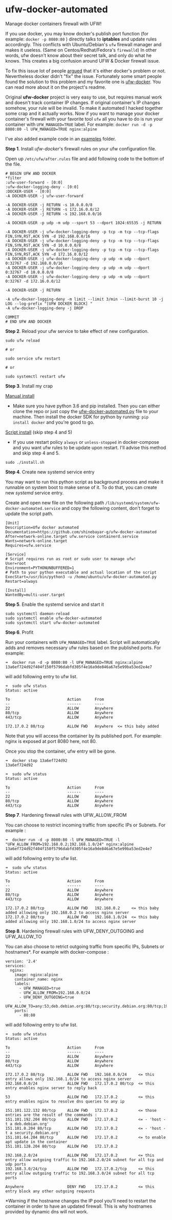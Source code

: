 # ufw-docker-automated
Manage docker containers firewall with UFW!

If you use docker, you may know docker's publish port function (for example: `docker -p 8080:80` ) directly talks to **iptables** and update rules accordingly.
This conflicts with Ubuntu/Debian's `ufw` firewall manager and makes it useless. (Same on Centos/Redhat/Fedora's `firewalld`) In other words, ufw doesn't know about their secret talk, and only do what he knows. This creates a big confusion around UFW & Docker firewall issue.

To fix this issue lot of people [argued](https://github.com/docker/for-linux/issues/690) that it's either docker's problem or not. Nevertheless docker didn't "fix" the issue.
Fortunately some smart people found the solution to this problem and my favorite one is [ufw-docker](https://github.com/chaifeng/ufw-docker). You can read more about it on the project's readme.

Original **ufw-docker** project is very easy to use, but requires manual work and doesn't track container IP changes. If original container's IP changes somehow, your rule will be invalid.
To make it automated I hacked together some crap and it actually works. Now if you want to manage your docker container's firewall with your favorite tool `ufw` all you have to do is run your container with `UFW_MANAGED=TRUE` label. For example: `docker run -d -p 8080:80 -l UFW_MANAGED=TRUE nginx:alpine`

I've also added example code in an [examples](examples) folder.


**Step 1**. Install *ufw-docker*'s firewall rules on your ufw configuration file.

Open up `/etc/ufw/after.rules` file and add following code to the bottom of the file.

```
# BEGIN UFW AND DOCKER
*filter
:ufw-user-forward - [0:0]
:ufw-docker-logging-deny - [0:0]
:DOCKER-USER - [0:0]
-A DOCKER-USER -j ufw-user-forward

-A DOCKER-USER -j RETURN -s 10.0.0.0/8
-A DOCKER-USER -j RETURN -s 172.16.0.0/12
-A DOCKER-USER -j RETURN -s 192.168.0.0/16

-A DOCKER-USER -p udp -m udp --sport 53 --dport 1024:65535 -j RETURN

-A DOCKER-USER -j ufw-docker-logging-deny -p tcp -m tcp --tcp-flags FIN,SYN,RST,ACK SYN -d 192.168.0.0/16
-A DOCKER-USER -j ufw-docker-logging-deny -p tcp -m tcp --tcp-flags FIN,SYN,RST,ACK SYN -d 10.0.0.0/8
-A DOCKER-USER -j ufw-docker-logging-deny -p tcp -m tcp --tcp-flags FIN,SYN,RST,ACK SYN -d 172.16.0.0/12
-A DOCKER-USER -j ufw-docker-logging-deny -p udp -m udp --dport 0:32767 -d 192.168.0.0/16
-A DOCKER-USER -j ufw-docker-logging-deny -p udp -m udp --dport 0:32767 -d 10.0.0.0/8
-A DOCKER-USER -j ufw-docker-logging-deny -p udp -m udp --dport 0:32767 -d 172.16.0.0/12

-A DOCKER-USER -j RETURN

-A ufw-docker-logging-deny -m limit --limit 3/min --limit-burst 10 -j LOG --log-prefix "[UFW DOCKER BLOCK] "
-A ufw-docker-logging-deny -j DROP

COMMIT
# END UFW AND DOCKER
```

**Step 2**. Reload your ufw service to take effect of new configuration.

```
sudo ufw reload

# or

sudo service ufw restart

# or

sudo systemctl restart ufw
```

**Step 3**. Install my crap

<span style="text-decoration:underline">Manual install</span>

  * Make sure you have python 3.6 and pip installed. Then you can either clone the repo or just copy the [ufw-docker-automated.py](src/ufw-docker-automated.py) file to your machine.
Then install the docker SDK for python by running: `pip install docker` and you're good to go.

<span style="text-decoration:underline">Script install</span> (skip step 4 and 5)

  * If you use restart policy `always` or `unless-stopped` in docker-compose and you want ufw rules to be update upon restart. I'll advise this method and skip step 4 and 5. 
```
sudo ./install.sh
```

**Step 4**. Create new systemd service entry

You may want to run this python script as background process and make it runnable on system boot to make sense of it. To do that, you can create new *systemd* service entry.

Create and open new file on the following path `/lib/systemd/system/ufw-docker-automated.service` and copy the following content, don't forget to update the script path.

```
[Unit]
Description=Ufw docker automated
Documentation=https://github.com/shinebayar-g/ufw-docker-automated
After=network-online.target ufw.service containerd.service
Wants=network-online.target
Requires=ufw.service

[Service]
# Script requires run as root or sudo user to manage ufw!
User=root
Environment=PYTHONUNBUFFERED=1
# Path to your python executable and actual location of the script
ExecStart=/usr/bin/python3 -u /home/ubuntu/ufw-docker-automated.py
Restart=always

[Install]
WantedBy=multi-user.target
```

**Step 5**. Enable the systemd service and start it

```
sudo systemctl daemon-reload
sudo systemctl enable ufw-docker-automated
sudo systemctl start ufw-docker-automated
```

**Step 6**. Profit

Run your containers with `UFW_MANAGED=TRUE` label. Script will automatically adds and removes necessary ufw rules based on the published ports.
For example:

```
➜  docker run -d -p 8080:80 -l UFW_MANAGED=TRUE nginx:alpine
13a6ef724d92f404f150f5796dabfd305f4e16a9de846a67e5e99ba53ed2e4e7
```

will add following entry to ufw list.

```
➜  sudo ufw status
Status: active

To                         Action      From
--                         ------      ----
22                         ALLOW       Anywhere
80/tcp                     ALLOW       Anywhere
443/tcp                    ALLOW       Anywhere

172.17.0.2 80/tcp          ALLOW FWD   Anywhere  <= this baby added
```

Note that you will access the container by its published port. For example: nginx is exposed at port 8080 here, not 80.

Once you stop the container, ufw entry will be gone.

```
➜  docker stop 13a6ef724d92
13a6ef724d92
```


```
➜  sudo ufw status
Status: active

To                         Action      From
--                         ------      ----
22                         ALLOW       Anywhere
80/tcp                     ALLOW       Anywhere
443/tcp                    ALLOW       Anywhere
```

**Step 7**. Hardening firewall rules with UFW_ALLOW_FROM

You can choose to restrict incoming traffic from specific IPs or Subnets.
For example :

```
➜  docker run -d -p 8080:80 -l UFW_MANAGED=TRUE -l "UFW_ALLOW_FROM=192.168.0.2;192.168.1.0/24" nginx:alpine
13a6ef724d92f404f150f5796dabfd305f4e16a9de846a67e5e99ba53ed2e4e7
```

will add following entry to ufw list.

```
➜  sudo ufw status
Status: active

To                         Action      From
--                         ------      ----
22                         ALLOW       Anywhere
80/tcp                     ALLOW       Anywhere
443/tcp                    ALLOW       Anywhere

172.17.0.2 80/tcp          ALLOW FWD   192.168.0.2     <= this baby added allowing only 192.168.0.2 to access nginx server
172.17.0.2 80/tcp          ALLOW FWD   192.168.1.0/24  <= this baby added allowing only 192.168.1.0/24 to access nginx server
```

**Step 8**. Hardening firewall rules with UFW_DENY_OUTGOING and UFW_ALLOW_TO

You can also choose to retrict outgoing traffic from specific IPs, Subnets or hostnames*.
For example with docker-compose :

```
version: '2.4'
services:
  nginx:
    image: nginx:alpine
    container_name: nginx
    labels:
      - UFW_MANAGED=true
      - UFW_ALLOW_FROM=192.168.0.0/24
      - UFW_DENY_OUTGOING=true
      - UFW_ALLOW_TO=any:53;deb.debian.org:80/tcp;security.debian.org:80/tcp;192.168.2.0/24;192.168.3.0/24:tcp
    ports:
      - 80:80
```

will add following entry to ufw list.

```
➜  sudo ufw status
Status: active

To                         Action      From
--                         ------      ----
22                         ALLOW       Anywhere                  
80/tcp                     ALLOW       Anywhere                  
443/tcp                    ALLOW       Anywhere                  

172.17.0.2 80/tcp          ALLOW FWD   192.168.0.0/24     <= this entry allows only 192.168.1.0/24 to access nginx server 
192.168.0.0/24             ALLOW FWD   172.17.0.2 80/tcp  <= this entry enables nginx server to reply back

53                         ALLOW FWD   172.17.0.2         <= this entry enables nginx to resolve dns queries to any ip

151.101.122.132 80/tcp     ALLOW FWD   172.17.0.2         <= those entries are the result of the commands :
151.101.192.204 80/tcp     ALLOW FWD   172.17.0.2         <= - 'host -t a deb.debian.org'
151.101.0.204 80/tcp       ALLOW FWD   172.17.0.2         <= - 'host -t a security.debian.org'
151.101.64.204 80/tcp      ALLOW FWD   172.17.0.2         <= to enable apt update in the container
151.101.128.204 80/tcp     ALLOW FWD   172.17.0.2

192.168.2.0/24             ALLOW FWD   172.17.0.2         <= this entry allow outgoing traffic to 192.168.2.0/24 subnet for all tcp and udp ports
192.168.3.0/24/tcp         ALLOW FWD   172.17.0.2/tcp     <= this entry allow outgoing traffic to 192.168.3.0/24 subnet for all tcp ports

Anywhere                   DENY FWD    172.17.0.2         <= this entry block any other outgoing requests
```

*Warning if the hostname changes the IP pool you'll need to restart the container in order to have an updated firewall.
This is why hostnames provided by dynamic dns will not work.
